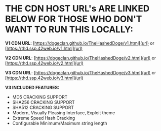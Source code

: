 # THE CDN HOST URL's ARE LINKED BELOW FOR THOSE WHO DON'T WANT TO RUN THIS LOCALLY:

**V1 CDN URL**: [https://dogeclan.github.io/TheHashedDoge/v1.html](url) or [https://thd.ssp.42web.io/v1.html](url)

**V2 CDN URL**: [https://dogeclan.github.io/TheHashedDoge/v2.html](url) or [https://thd.ssp.42web.io/v2.html](url)

**V3 CDN URL**: [https://dogeclan.github.io/TheHashedDoge/v3.html](url) or [https://thd.ssp.42web.io/v3.html](url)


**V3 INCLUDED FEATURES:**
- MD5 CRACKING SUPPORT
- SHA256 CRACKING SUPPORT
- SHA512 CRACKING SUPPORT
- Modern, Visually Pleasing Interface, Exploit theme
- Extreme Speed Hash Cracking
- Configurable Minimum/Maximum string length

